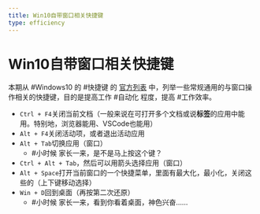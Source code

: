 ```yaml
---
title: Win10自带窗口相关快捷键
type: efficiency
---
```


# Win10自带窗口相关快捷键
本期从 #Windows10 的 #快捷键 的
[官方列表](https://support.microsoft.com/zh-cn/windows/windows-%E7%9A%84%E9%94%AE%E7%9B%98%E5%BF%AB%E6%8D%B7%E6%96%B9%E5%BC%8F-dcc61a57-8ff0-cffe-9796-cb9706c75eec#WindowsVersion=Windows_10)
中，列举一些常规通用的与窗口操作相关的快捷键，目的是提高工作 #自动化 程度，提高 #工作效率。
- `Ctrl + F4`关闭当前文档（一般来说在可打开多个文档或说**标签**的应用中能用。特别地，浏览器能用、VSCode也能用）
- `Alt + F4`关闭活动项，或者退出活动应用
- `Alt + Tab`切换应用（窗口）
  - #小时候 家长一来，是不是马上按这个键？
- `Ctrl + Alt + Tab`，然后可以用箭头选择应用（窗口）
- `Alt + Space`打开当前窗口的一个快捷菜单，里面有最大化，最小化，关闭这些的（上下键移动选择）
- `Win + D`回到桌面（再按第二次还原）
  - #小时候 家长一来，看到你看着桌面，神色兴奋……